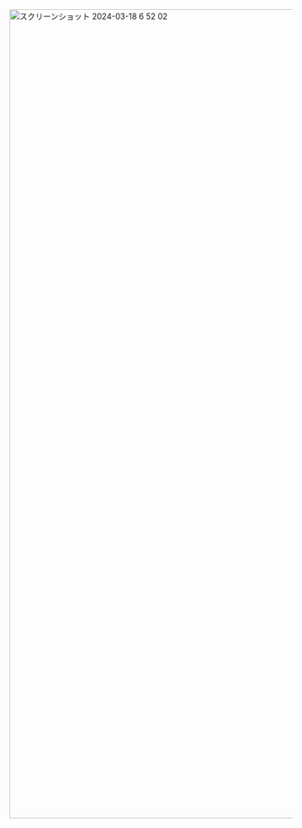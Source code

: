 <img width="1440" alt="スクリーンショット 2024-03-18 6 52 02" src="https://github.com/kei220324/my-next/assets/112589811/f2bb9295-69c0-480b-ad9a-5b47dfe747aa">

